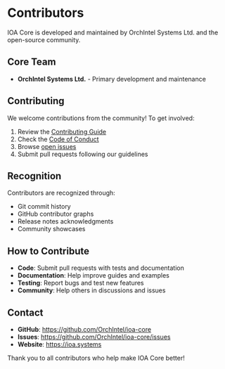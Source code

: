 # Contributors

IOA Core is developed and maintained by OrchIntel Systems Ltd. and the open-source community.

## Core Team

- **OrchIntel Systems Ltd.** - Primary development and maintenance

## Contributing

We welcome contributions from the community! To get involved:

1. Review the [Contributing Guide](CONTRIBUTING.md)
2. Check the [Code of Conduct](CODE_OF_CONDUCT.md)
3. Browse [open issues](https://github.com/OrchIntel/ioa-core/issues)
4. Submit pull requests following our guidelines

## Recognition

Contributors are recognized through:
- Git commit history
- GitHub contributor graphs
- Release notes acknowledgments
- Community showcases

## How to Contribute

- **Code**: Submit pull requests with tests and documentation
- **Documentation**: Help improve guides and examples
- **Testing**: Report bugs and test new features
- **Community**: Help others in discussions and issues

## Contact

- **GitHub**: https://github.com/OrchIntel/ioa-core
- **Issues**: https://github.com/OrchIntel/ioa-core/issues
- **Website**: https://ioa.systems

Thank you to all contributors who help make IOA Core better!

